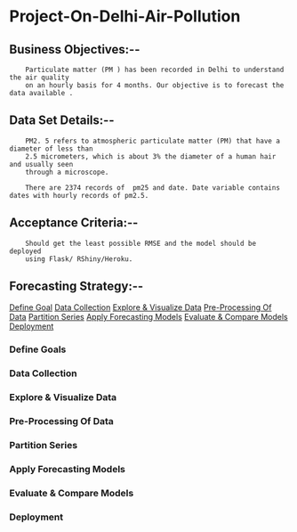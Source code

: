 # Project-On-Delhi-Air-Pollution

## Business Objectives:-- 

        Particulate matter (PM ) has been recorded in Delhi to understand the air quality
        on an hourly basis for 4 months. Our objective is to forecast the data available .

## Data Set Details:--

        PM2. 5 refers to atmospheric particulate matter (PM) that have a diameter of less than
        2.5 micrometers, which is about 3% the diameter of a human hair and usually seen
        through a microscope.
        
        There are 2374 records of  pm25 and date. Date variable contains dates with hourly records of pm2.5.

## Acceptance Criteria:--
        Should get the least possible RMSE and the model should be deployed
        using Flask/ RShiny/Heroku.
        
## Forecasting Strategy:--

[Define Goal](https://github.com/chetansy/Project-On-Delhi-Air-Pollution#define-goals)
[Data Collection](https://github.com/chetansy/Project-On-Delhi-Air-Pollution#data-collection)
[Explore & Visualize Data](https://github.com/chetansy/Project-On-Delhi-Air-Pollution#explore--visualize-data)
[Pre-Processing Of Data](https://github.com/chetansy/Project-On-Delhi-Air-Pollution#pre-processing-of-data)
[Partition Series](https://github.com/chetansy/Project-On-Delhi-Air-Pollution#partition-series)
[Apply Forecasting Models](https://github.com/chetansy/Project-On-Delhi-Air-Pollution#apply-forecasting-models)
[Evaluate & Compare Models](https://github.com/chetansy/Project-On-Delhi-Air-Pollution#evaluate--compare-models)
[Deployment](https://github.com/chetansy/Project-On-Delhi-Air-Pollution#deployment)

### Define Goals

### Data Collection

### Explore & Visualize Data
        
### Pre-Processing Of Data

### Partition Series

### Apply Forecasting Models

### Evaluate & Compare Models

### Deployment
